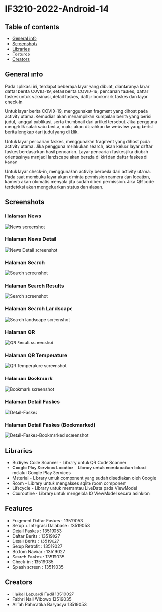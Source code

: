 # IF3210-2022-Android-14

## Table of contents
* [General info](#general-info)
* [Screenshots](#screenshots)
* [Libraries](#libraries)
* [Features](#features)
* [Creators](#creators)

## General info
Pada aplikasi ini, terdapat beberapa layar yang dibuat, diantaranya layar daftar berita COVID-19, detail berita COVID-19, pencarian faskes, daftar faskes untuk vaksinasi, detail faskes, daftar bookmark faskes dan layar check-in

Untuk layar berita COVID-19, menggunakan fragment yang dihost pada activity utama. Kemudian akan menampilkan kumpulan berita yang berisi judul, tanggal publikasi, serta thumbnail dari artikel tersebut. Jika pengguna meng-klik salah satu berita, maka akan diarahkan ke webview yang berisi berita lengkap dari judul yang di klik.

Untuk layar pencarian faskes, menggunakan fragment yang dihost pada activity utama. Jika pengguna melakukan search, akan keluar layar daftar faskes berdasarkan hasil pencarian. Layar pencarian faskes jika diubah orientasinya menjadi landscape akan berada di kiri dan daftar faskes di kanan.

Untuk layar check-in, menggunakan activity berbeda dari activity utama. Pada saat membuka layar akan diminta permission camera dan location, kamera akan otomatis menyala jika sudah diberi permission. Jika QR code terdeteksi akan mengeluarkan status dan alasan.

## Screenshots
### Halaman News
![News screenshot](./screenshot/news.png)
### Halaman News Detail
![News Detail screenshot](./screenshot/news-detail.png)
### Halaman Search
![Search screenshot](./screenshot/search.png)
### Halaman Search Results
![Search screenshot](./screenshot/search_results.png)
### Halaman Search Landscape
![Search landscape screenshot](./screenshot/search_results_land.png)
### Halaman QR
![QR Result screenshot](./screenshot/qr_result.png)
### Halaman QR Temperature
![QR Temperature screenshot](./screenshot/qr_result_temp.png)
### Halaman Bookmark
![Bookmark screenshot](./screenshot/bookmark.jpg)
### Halaman Detail Faskes
![Detail-Faskes](./screenshot/detail.jpg)
### Halaman Detail Faskes (Bookmarked)
![Detail-Faskes-Bookmarked screenshot](./screenshot/detail-bookmarked.jpg)

## Libraries
* Budiyev Code Scanner - Library untuk QR Code Scanner
* Google Play Services Location - Library untuk mendapatkan lokasi melalui Google Play Services
* Material - Library untuk component yang sudah disediakan oleh Google
* Room - Library untuk mengakses sqlite room component
* Lifecycle - Library untuk memantau LiveData pada ViewModel
* Couroutine - Library untuk mengelola IO ViewModel secara asinkron

## Features
* Fragment Daftar Faskes 	: 13519053
* Setup + Integrasi Database 	: 13519053
* Detail Faskes 		: 13519053
* Daftar Berita 		: 13519027
* Detail Berita 		: 13519027
* Setup Retrofit		: 13519027
* Bottom Navbar			: 13519027
* Search Faskes			: 13519035
* Check-in			: 13519035
* Splash screen			: 13519035

## Creators
- Haikal Lazuardi Fadil		13519027
- Fakhri Nail Wibowo		13519035
- Alifah Rahmatika Basyasya 	13519053